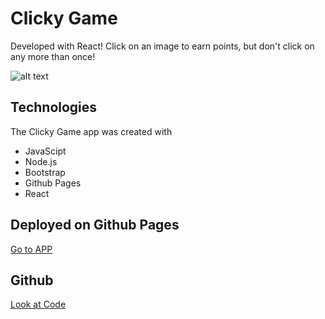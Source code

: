 # Clicky Game
Developed with React!
Click on an image to earn points, but don't click on any more than once!

![alt text](./)

## Technologies
The Clicky Game app was created with
* JavaScipt
* Node.js
* Bootstrap
* Github Pages
* React

## Deployed on Github Pages
[Go to APP]()

## Github
[Look at Code]()


